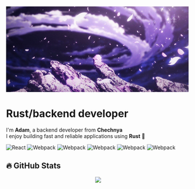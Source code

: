 ![Header](https://github.com/AdDoha0/AdDoha0/blob/main/assets/s.gif)


# Rust/backend developer 

I'm **Adam**, a backend developer from **Chechnya**  
I enjoy building fast and reliable applications using **Rust** 🦀 


<p>

<img alt="React" src="https://img.shields.io/badge/-Rust-black?style=for-the-badge&logo=rust&logoColor=orange" />
<img alt="Webpack" src="https://img.shields.io/badge/-Python-black?style=for-the-badge&logo=python&logoColor=blue" />
<img alt="Webpack" src="https://img.shields.io/badge/-SQL-black?style=for-the-badge&logo=postgresql&logoColor=blue"/>
<img alt="Webpack" src="https://img.shields.io/badge/-Linux-black?style=for-the-badge&logo=ubuntu&logoColor=red"/>
<img alt="Webpack" src="https://img.shields.io/badge/-Django-black?style=for-the-badge&logo=django&logoColor=green"/>
<img alt="Webpack" src="https://img.shields.io/badge/-Git-black?style=for-the-badge&logo=git&logoColor=red"/>


<!-- <img alt="Docker" src="https://img.shields.io/badge/-Docker-46a2f1?style=flat-square&logo=docker&logoColor=white" /> -->

<p>


## 🔥 GitHub Stats
<p align="center">
  <img src="https://github-readme-stats.vercel.app/api/top-langs/?username=exampledev&layout=compact&theme=radical" />
</p>
